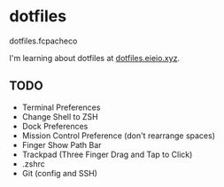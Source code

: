 # dotfiles
dotfiles.fcpacheco

I'm learning about dotfiles at [dotfiles.eieio.xyz](http://dotfiles.eieio.xyz).

## TODO
- Terminal Preferences
- Change Shell to ZSH
- Dock Preferences
- Mission Control Preference (don't rearrange spaces)
- Finger Show Path Bar
- Trackpad (Three Finger Drag and Tap to Click)
- .zshrc
- Git (config and SSH)
